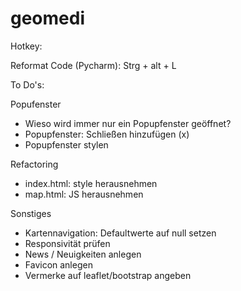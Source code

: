 # geomedi

Hotkey:

Reformat Code (Pycharm):
Strg + alt + L


To Do's:

Popufenster
- Wieso wird immer nur ein Popupfenster geöffnet?
- Popupfenster: Schließen hinzufügen (x)
- Popupfenster stylen

Refactoring
- index.html: style herausnehmen
- map.html: JS herausnehmen

Sonstiges
- Kartennavigation: Defaultwerte auf null setzen
- Responsivität prüfen
- News / Neuigkeiten anlegen
- Favicon anlegen
- Vermerke auf leaflet/bootstrap angeben
